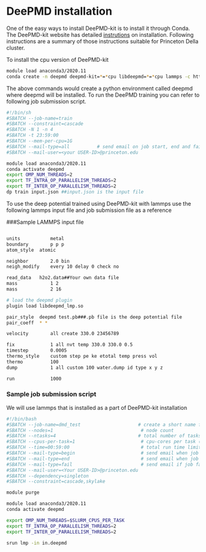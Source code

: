 # DeePMD installation
One of the easy ways to install DeePMD-kit is to install it through Conda. The DeePMD-kit website has detailed 
[instrutions](https://github.com/deepmodeling/deepmd-kit/blob/master/doc/install/easy-install.md#install-with-conda) on installation. 
Following instructions are a summary of those instructions suitable for Princeton Della cluster.


To install the cpu version of DeePMD-kit
```sh
module load anaconda3/2020.11
conda create -n deepmd deepmd-kit=*=*cpu libdeepmd=*=*cpu lammps -c https://conda.deepmodeling.com -c defaults
```

The above commands would create a python environment called deepmd where deepmd will be installed. To run the DeePMD training 
you can refer to following job submission script. 

```sh
#!/bin/sh
#SBATCH --job-name=train
#SBATCH --constraint=cascade
#SBATCH -N 1 -n 4
#SBATCH -t 23:59:00
#SBATCH --mem-per-cpu=1G
#SBATCH --mail-type=all          # send email on job start, end and fail
#SBATCH --mail-user=<your USER-ID>@princeton.edu

module load anaconda3/2020.11
conda activate deepmd
export OMP_NUM_THREADS=2
export TF_INTRA_OP_PARALLELISM_THREADS=2
export TF_INTER_OP_PARALLELISM_THREADS=2
dp train input.json ##input.json is the input file
``` 

To use the deep potential trained using DeePMD-kit with lammps use the following lammps input file and 
job submission file as a reference


###Sample LAMMPS input file
```sh

units           metal
boundary        p p p
atom_style	atomic

neighbor        2.0 bin
neigh_modify    every 10 delay 0 check no

read_data	h2o2.data##Your own data file
mass            1 2
mass            2 16

# load the deepmd plugin
plugin load libdeepmd_lmp.so

pair_style	deepmd test.pb###.pb file is the deep potential file
pair_coeff  * *

velocity        all create 330.0 23456789

fix             1 all nvt temp 330.0 330.0 0.5
timestep        0.0005
thermo_style    custom step pe ke etotal temp press vol
thermo          100
dump            1 all custom 100 water.dump id type x y z

run             1000
```

### Sample job submission script
We will use lammps that is installed as a part of DeePMD-kit installation

```sh
#!/bin/bash
#SBATCH --job-name=dmd_test                     # create a short name for your job
#SBATCH --nodes=1                                # node count
#SBATCH --ntasks=4                              # total number of tasks across all nodes
#SBATCH --cpus-per-task=1                        # cpu-cores per task (>1 if multi-threaded tasks)
#SBATCH --time=00:59:00                          # total run time limit (HH:MM:SS)
#SBATCH --mail-type=begin                        # send email when job begins
#SBATCH --mail-type=end                          # send email when job ends
#SBATCH --mail-type=fail                         # send email if job fails
#SBATCH --mail-user=<Your USER-ID>@princeton.edu
#SBATCH --dependency=singleton
#SBATCH --constraint=cascade,skylake 

module purge

module load anaconda3/2020.11
conda activate deepmd

export OMP_NUM_THREADS=$SLURM_CPUS_PER_TASK
export TF_INTRA_OP_PARALLELISM_THREADS=2
export TF_INTER_OP_PARALLELISM_THREADS=2

srun lmp -in in.deepmd
```

